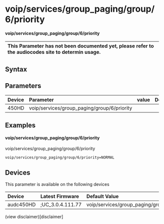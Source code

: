 ﻿---
description: voip/services/group_paging/group/6/priority
search: false
---

# voip/services/group_paging/group/6/priority

#### voip/services/group_paging/group/6/priority


| This Parameter has not been documented yet, please refer to the audiocodes site to determin usage.  | 
| :--- |

## Syntax

## Parameters
|Device|Parameter|value|Description|
|:---|:---|:---|:---|
| 450HD | voip/services/group_paging/group/6/priority |  |  |

## Examples
#### voip/services/group_paging/group/6/priority

voip/services/group_paging/group/6/priority

```
voip/services/group_paging/group/6/priority=NORMAL
```

## Devices
This parameter is available on the following devices

| Device | Latest Firmware | Default Value |
|:---|:---|:---|
| audc450HD | ;UC_3.0.4.111.77 | voip/services/group_paging/group/6/priority=NORMAL 

(view disclaimer)[disclaimer]
